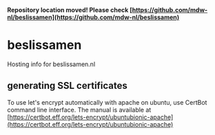 **Repository location moved! Please check [https://github.com/mdw-nl/beslissamen](https://github.com/mdw-nl/beslissamen)**
# beslissamen

Hosting info for beslissamen.nl

## generating SSL certificates
To use let's encrypt automatically with apache on ubuntu, use CertBot command line interface. The manual is available at [https://certbot.eff.org/lets-encrypt/ubuntubionic-apache](https://certbot.eff.org/lets-encrypt/ubuntubionic-apache)
